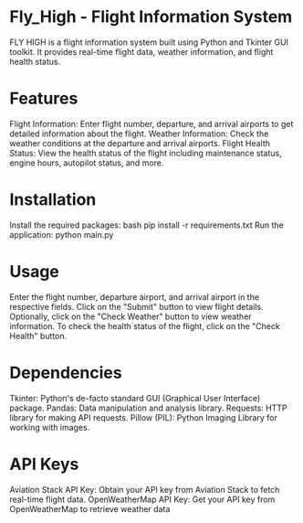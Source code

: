 # Fly_High - Flight Information System
FLY HIGH is a flight information system built using Python and Tkinter GUI toolkit. It provides real-time flight data, weather information, and flight health status.

# Features
Flight Information: Enter flight number, departure, and arrival airports to get detailed information about the flight.
Weather Information: Check the weather conditions at the departure and arrival airports.
Flight Health Status: View the health status of the flight including maintenance status, engine hours, autopilot status, and more.

# Installation
Install the required packages:
bash
pip install -r requirements.txt
Run the application:
python main.py

# Usage
Enter the flight number, departure airport, and arrival airport in the respective fields.
Click on the "Submit" button to view flight details.
Optionally, click on the "Check Weather" button to view weather information.
To check the health status of the flight, click on the "Check Health" button.

# Dependencies
Tkinter: Python's de-facto standard GUI (Graphical User Interface) package.
Pandas: Data manipulation and analysis library.
Requests: HTTP library for making API requests.
Pillow (PIL): Python Imaging Library for working with images.

# API Keys
Aviation Stack API Key: Obtain your API key from Aviation Stack to fetch real-time flight data.
OpenWeatherMap API Key: Get your API key from OpenWeatherMap to retrieve weather data
